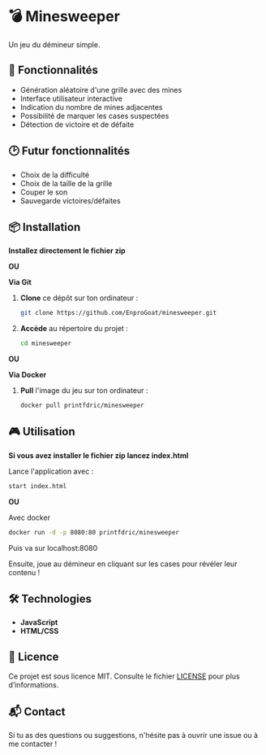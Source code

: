 # 💣 ​Minesweeper

Un jeu du démineur simple.

## 🚀 Fonctionnalités

- Génération aléatoire d'une grille avec des mines
- Interface utilisateur interactive
- Indication du nombre de mines adjacentes
- Possibilité de marquer les cases suspectées
- Détection de victoire et de défaite

## 🕑​ Futur fonctionnalités

- Choix de la difficulté
- Choix de la taille de la grille
- Couper le son
- Sauvegarde victoires/défaites

## 📦 Installation

**Installez directement le fichier zip**

**OU**

**Via Git**
1. **Clone** ce dépôt sur ton ordinateur :
   ```bash
   git clone https://github.com/EnproGoat/minesweeper.git
   ```
2. **Accède** au répertoire du projet :
   ```bash
   cd minesweeper
   ```

**OU**

**Via Docker**
1. **Pull** l'image du jeu sur ton ordinateur :
   ```bash
   docker pull printfdric/minesweeper
   ```

## 🎮 Utilisation

**Si vous avez installer le fichier zip lancez index.html**

Lance l'application avec :
```bash
start index.html
```

**OU**

Avec docker
```bash
docker run -d -p 8080:80 printfdric/minesweeper
```
Puis va sur localhost:8080

Ensuite, joue au démineur en cliquant sur les cases pour révéler leur contenu !

## 🛠️ Technologies

- **JavaScript**
- **HTML/CSS**

## 📜 Licence

Ce projet est sous licence MIT. Consulte le fichier [LICENSE](LICENSE) pour plus d’informations.

## 📬 Contact

Si tu as des questions ou suggestions, n'hésite pas à ouvrir une issue ou à me contacter !

